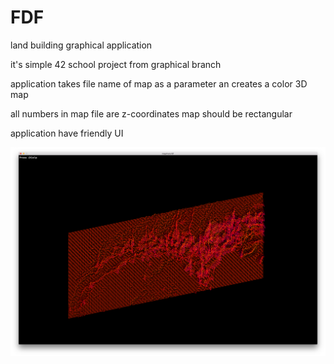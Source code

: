 # FDF
land building graphical application

it's simple 42 school project from graphical branch

application takes file name of map as a parameter
an creates a color 3D map

all numbers in map file are z-coordinates
map should be rectangular

application have friendly UI

![a:](https://github.com/Ultraparalon/FDF/raw/master/screenshots/scr1.png)
